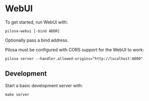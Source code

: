 # WebUI

To get started, run WebUI with:

```
pilosa-webui [-bind ADDR]
```

Optionally pass a bind address.

Pilosa must be configured with CORS support for the WebUI to work:

```
pilosa server --handler.allowed-origins="http://localhost:8000"
```

## Development

Start a basic development server with:

```
make server
```
